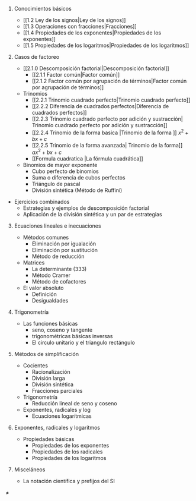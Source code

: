 1. Conocimientos básicos
	- [[1.2 Ley de los signos|Ley de los signos]]
	- [[1.3 Operaciones con fracciones|Fracciones]]
	- [[1.4 Propiedades de los exponentes|Propiedades de los exponentes]]
	- [[1.5 Propiedades de los logaritmos|Propiedades de los logaritmos]]

2. Casos de factoreo
	- [[2.1.0 Descomposición factorial|Descomposición factorial]]
		- [[2.1.1 Factor común|Factor común]]
		- [[2.1.2 Factor común por agrupación de términos|Factor común por agrupación de términos]]
	- Trinomios
		- [[2.2.1 Trinomio cuadrado perfecto|Trinomio cuadrado perfecto]]
		- [[2.2.2 Diferencia de cuadrados perfectos|Diferencia de cuadrados perfectos]]
		- [[2.2.3 Trinomio cuadrado perfecto por adición y sustracción| Trinomio cuadrado perfecto por adición y sustracción]]
		- [[2.2.4 Trinomio de la forma basica |Trinomio de la forma ]] $x^{2}+bx+c$
		- [[2.2.5 Trinomio de la forma avanzada| Trinomio de la forma]] $ax^{2}+bx+c$
		- [[Formula cuadratica |La fórmula cuadrática]]
	- Binomios de mayor exponente
		- Cubo perfecto de binomios
		- Suma o diferencia de cubos perfectos
		- Triángulo de pascal
		- División sintética (Método de Ruffini)
- Ejercicios combinados
	- Estrategias y ejemplos de descomposición factorial
	- Aplicación de la división sintética y un par de estrategias

3. Ecuaciones lineales e inecuaciones
	- Métodos comunes
		- Eliminación por igualación
		- Eliminación por sustitución
		- Método de reducción
	- Matrices
		- La determinante (333)
		- Método Cramer
		- Método de cofactores
	- El valor absoluto
		- Definición
		- Desigualdades

4. Trigonometría
	- Las funciones básicas
		- seno, coseno y tangente
		- trigonométricas básicas inversas
		- El circulo unitario y el triangulo rectángulo
		<div class="page-break" style="page-break-before: always;"></div>

5. Métodos de simplificación
	- Cocientes
		- Racionalización
		- División larga
		- División sintética
		- Fracciones parciales
	- Trigonometría
		- Reducción lineal de seno y coseno
	- Exponentes, radicales y log
		- Ecuaciones logarítmicas
	
6. Exponentes, radicales y logaritmos
	- Propiedades básicas
		- Propiedades de los exponentes
		- Propiedades de los radicales
		- Propiedades de los logaritmos
7. Misceláneos
	- La notación científica y prefijos del SI

$\neq$